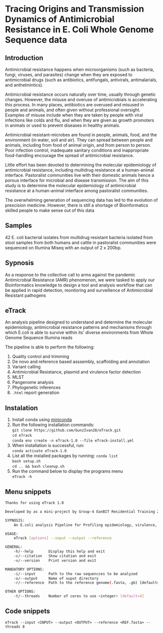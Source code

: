 # Tracing Origins and Transmission Dynamics of Antimicrobial Resistance in E. Coli Whole Genome Sequence data

## Introduction

Antimicrobial resistance happens when microorganisms (such as bacteria, fungi, viruses, and parasites) change when they are exposed to antimicrobial drugs (such as antibiotics, antifungals, antivirals, antimalarials, and anthelmintics). 

Antimicrobial resistance occurs naturally over time, usually through genetic changes. However, the misuse and overuse of antimicrobials is accelerating this process. 
In many places, antibiotics are overused and misused in people and animals, and often given without professional oversight. Examples of misuse include when they are taken by people with viral infections like colds and flu, and when they are given as growth promoters in animals or used to prevent diseases in healthy animals.

Antimicrobial resistant-microbes are found in people, animals, food, and the environment (in water, soil and air). They can spread between people and animals, including from food of animal origin, and from person to person. 
Poor infection control, inadequate sanitary conditions and inappropriate food-handling encourage the spread of antimicrobial resistance.

Little effort has been devoted to determining the molecular epidemiology of antimicrobial resistance, including multidrug resistance at a human-animal interface. Pastoralist communities live with their domestic animals hence a porous interface for microbial and disease transmission. The aim of this study is to determine the molecular epidemiology of antimicrobial resistance at a human-animal interface among pastoralist communities.

The overwhelming generation of sequencing data has led to the evolution of prescision medicine. However, there is still a shortage of Bioinformatics skilled people to make sense out of this data  

## Samples

42 E. coli bacterial isolates from multidrug resistant bacteria isolated from stool samples from both humans and cattle in pastoralist communities were sequenced on Illumina Miseq with an output of 2 x 200bp.

## Sypnosis

As a response to the collective call to arms against the pandemic Antimicrobial Resistance (AMR) phenomenon, we were tasked to apply our Bioinformatics knowledge to design a tool and analysis workflow that can be applied in rapid detection, monitoring and surveillence of Antimicrobial Resistant pathogens

## eTrack

An analysis pipeline designed to understand and determine the molecular epidemiology, antimicrobial resistance patterns and mechanisms through which E.coli is able to survive within its' diverse environments from Whole Genome Sequence Illumina reads  

The pipeline is able to perform the following:

1. Quality control and trimming  
2. De novo and reference based asssembly, scaffolding and annotation  
3. Variant calling  
4. Antimicrobial Resistance, plasmid and virulence factor detection  
5. MLST  
6. Pangenome analysis  
7. Phylogenetic inferences  
8. `.html` report generation  

## Instalation  

1. Install conda using [miniconda](https://docs.conda.io/en/latest/miniconda.html)  
2. Run the following installation commands:  
   `git clone https://github.com/GunzIvan28/eTrack.git`  
   `cd eTrack`  
   ```conda env create -n eTrack-1.0 --file eTrack-install.yml```
3. When installation is successful, run:  
   `conda activate eTrack-1.0`  
4. List all the installed packages by running:
   `conda list`  
   `bash setup.sh`  
   `cd .. && bash cleanup.sh`  
5. Run the command below to display the programs menu  
   `eTrack -h`  

## Menu snippets  

```bash
Thanks for using eTrack 1.0

Developed by as a mini-project by Group-4 EanBIT Residential Training 2

SYPNOSIS:
    An E.coli analysis Pipeline for Profiling epidemiology, virulence, phylogeny & resistome

USAGE:
    eTrack [options] --input --output --reference

GENERAL:
    -h/--help       Display this help and exit
    -c/--citation   Show citation and exit
    -v/--version    Print version and exit

MANDATORY OPTIONS:
    -i/--input      Path to the raw sequencces to be analyzed
    -o/--output     Name of ouput directory
    -r/--reference  Path to the reference genome(.fasta, .gb) [default="REF.fasta"]

OTHER OPTIONS:
    -t/--threads    Number of cores to use <integer> [default=4]
```

## Code snippets  

`eTrack --input <INPUT> --output <OUTPUT> --reference <REF.fasta> --threads 8`  
